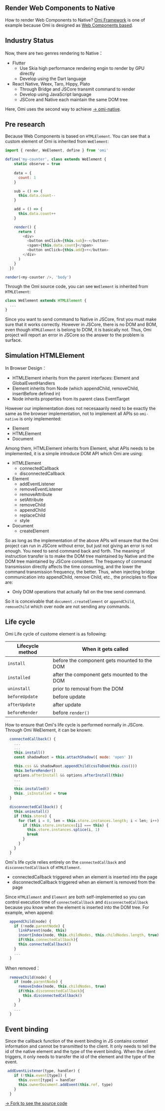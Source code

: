 ## Render Web Components to Native

How to render Web Components to Native? [Omi Framework](https://github.com/Tencent/omi) is one of example because Omi is designed as [Web Components based](https://github.com/Tencent/omi#why-omi).


## Industry Status

Now, there are two genres rendering to Native：

* Flutter
  * Use Skia high performance rendering engin to render by GPU directly
  * Develop using the Dart language
* React Native, Weex, Taro, Hippy, Plato
  * Through Bridge and JSCore transmit command to render
  * Develop using JavaScript language
  * JSCore and Native each maintain the same DOM tree

Here, Omi uses the second way to achieve [→ omi-native](https://github.com/Tencent/omi/tree/master/packages/omi-native).

## Pre research

Because Web Components is based on `HTMLElement`. You can see that a custom element of Omi is inherited from `WeElement`:

```js
import { render, WeElement, define } from 'omi'

define('my-counter', class extends WeElement {
    static observe = true
    
    data = {
      count: 1
    }

    sub = () => {
      this.data.count--
    }

    add = () => {
      this.data.count++
    }

    render() {
      return (
        <div>
          <button onClick={this.sub}>-</button>
          <span>{this.data.count}</span>
          <button onClick={this.add}>+</button>
        </div>
      )
    }
  })

render(<my-counter />, 'body')
```

Through the Omi source code, you can see `WeElement` is inherited from `HTMLElement`:

```js
class WeElement extends HTMLElement {
  ...
}
```


Since you want to send command to Native in JSCore, first you must make sure that it works correctly. However in JSCore, there is no DOM and BOM, even though `HTMLElement` is belong to DOM, it is basically not. Thus, Omi project will report an error in JSCore so the answer to the problem is surface.

## Simulation HTMLElement

In Browser Design：

* HTMLElement inherits from the parent interfaces: Element and GlobalEventHandlers
* Element inherits from Node (which appendChild, removeChild, insertBefore defined in)
* Node inherits properties from its parent class EventTarget

However our implementation does not necesaaarily need to be exactly the same as the browser implementation, not to implement all APIs so `omi-native` is only implemented:

* Element
* HTMLElement
* Document

Among them, HTMLElement inherits from Element, what APIs needs to be implemented, it is a simple introduce DOM API which Omi are using:

* HTMLElement
  * connectedCallback
  * disconnectedCallback
* Element
  * addEventListener
  * removeEventListener
  * removeAttribute
  * setAttribute
  * removeChild
  * appendChild
  * replaceChild
  * style
* Document
  * createElement

So as long as the implementation of the above APIs will ensure that the Omi project can run in JSCore without error, but just not giving an error is not enough. You need to send command back and forth.
The meaning of instruction transfer is to make the DOM tree maintained by Native and the DOM tree maintained by JSCore consistent. The frequency of command transmission directly affects the time consuming, and the lower the command transmission frequency, the better. Thus, when injecting bridge communication into appendChild, remove Child, etc., the principles to fllow are:

* Only DOM operations that actually fall on the tree send command.

So it is conceivable that `document.createElement` or `appendChild`, `removeChild` which over node are not sending any commands.

## Life cycle

Omi Life cycle of custome element is as following:

| Lifecycle method | When it gets called                          |
| ---------------- | -------------------------------------------- |
| `install`        | before the component gets mounted to the DOM |
| `installed`      | after the component gets mounted to the DOM  |
| `uninstall`      | prior to removal from the DOM                |
| `beforeUpdate`   | before update                           |
| `afterUpdate`    | after update                             |
| `beforeRender`   | before `render()`                           |

How to ensure that Omi's life cycle is performed normally in JSCore. Through Omi WeElement, it can be known:

```js
  connectedCallback() {
    ...
    ...
    this.install()
    const shadowRoot = this.attachShadow({ mode: 'open' })

    this.css && shadowRoot.appendChild(cssToDom(this.css()))
    this.beforeRender()
    options.afterInstall && options.afterInstall(this)
    ...
    ...
    this.installed()
    this._isInstalled = true
  }

  disconnectedCallback() {
    this.uninstall()
    if (this.store) {
      for (let i = 0, len = this.store.instances.length; i < len; i++) {
        if (this.store.instances[i] === this) {
          this.store.instances.splice(i, 1)
          break
        }
      }
    }
  }
```

Omi's life cycle relies entirely on the `connectedCallback` and `disconnectedCallback` of `HTMLElement`.

* connectedCallback triggered when an element is inserted into the page
* disconnectedCallback triggered when an element is removed from the page

Since `HTMLElement` and `Element` are both self-implemented so you can  control execution time of `connectedCallback` and `disconnectedCallback` because you know when the element is inserted into the DOM tree. For example, when append:

```js
  appendChild(node) {
    if (!node.parentNode) {
      linkParent(node, this)
      insertIndex(node, this.childNodes, this.childNodes.length, true)
      if(this.connectedCallback){
      this.connectedCallback()
    }
    ...
  }
```

When removed：

```js
  removeChild(node) {
    if (node.parentNode) {
      removeIndex(node, this.childNodes, true)
      if(this.disconnectedCallback){
        this.disconnectedCallback()
      }
    }
    ...
  }
```

## Event binding

Since the callback function of the event binding in JS contains context information and cannot be transmitted to the client. It only needs to tell the id of the native element and the type of the event binding. When the client triggers, it only needs to transfer the id of the element and the type of the event.

```js
 addEventListener(type, handler) {
    if (!this.event[type]) {
      this.event[type] = handler
      this.ownerDocument.addEvent(this.ref, type)
    }
  }
```

[→ Fork to see the source code](https://github.com/Tencent/omi/tree/master/packages/omi-native/src/native)
